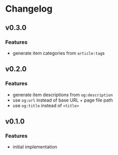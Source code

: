# Changelog

## v0.3.0

### Features

- generate item categories from `article:tag`s

## v0.2.0

### Features

- generate item descriptions from `og:description`
- use `og:url` instead of base URL + page file path
- use `og:title` instead of `<title>`

## v0.1.0

### Features

- initial implementation

